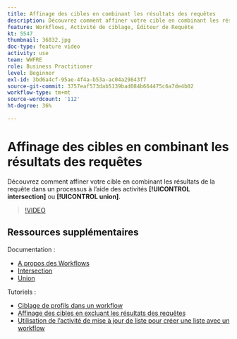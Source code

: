 ```yaml
---
title: Affinage des cibles en combinant les résultats des requêtes
description: Découvrez comment affiner votre cible en combinant les résultats de la requête dans un processus à l’aide de l’intersection ou des activités d’union.
feature: Workflows, Activité de ciblage, Éditeur de Requête
kt: 5547
thumbnail: 36832.jpg
doc-type: feature video
activity: use
team: WWFRE
role: Business Practitioner
level: Beginner
exl-id: 3bd6a4cf-95ae-4f4a-b53a-ac04a29843f7
source-git-commit: 3757eaf573dab5139bad084b664475c6a7de4b02
workflow-type: tm+mt
source-wordcount: '112'
ht-degree: 36%

---
```


# Affinage des cibles en combinant les résultats des requêtes

Découvrez comment affiner votre cible en combinant les résultats de la requête dans un processus à l’aide des activités **[!UICONTROL intersection]** ou **[!UICONTROL union]**.

>[!VIDEO](https://video.tv.adobe.com/v/36832?quality=12)

## Ressources supplémentaires

Documentation :

* [A propos des Workflows](https://experienceleague.adobe.com/docs/campaign-classic/using/automating-with-workflows/introduction/about-workflows.html)
* [Intersection](https://experienceleague.adobe.com/docs/campaign-classic/using/automating-with-workflows/targeting-activities/intersection.html)
* [Union](https://experienceleague.adobe.com/docs/campaign-classic/using/automating-with-workflows/targeting-activities/union.html)

Tutoriels :

* [Ciblage de profils dans un workflow](/help/getting-started/targeting-profiles-in-a-workflow.md)
* [Affinage des cibles en excluant les résultats des requêtes](/help/automating-with-workflows/refining-targets-by-excluding-query-results.md)
* [Utilisation de l’activité de mise à jour de liste pour créer une liste avec un workflow](/help/automating-with-workflows/using-the-update-list-activity.md)
